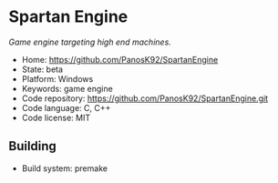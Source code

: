 # Spartan Engine

_Game engine targeting high end machines._

- Home: https://github.com/PanosK92/SpartanEngine
- State: beta
- Platform: Windows
- Keywords: game engine
- Code repository: https://github.com/PanosK92/SpartanEngine.git
- Code language: C, C++
- Code license: MIT

## Building

- Build system: premake
